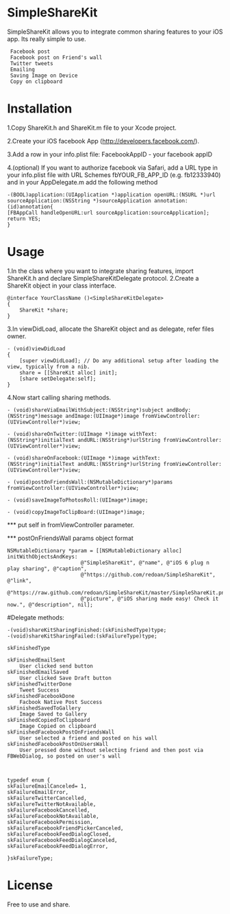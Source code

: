 SimpleShareKit
==================

SimpleShareKit allows you to integrate common sharing features to your iOS app. Its really simple to use.

     Facebook post
     Facebook post on Friend's wall
     Twitter tweets
     Emailing
     Saving Image on Device
     Copy on clipboard
    

# Installation

1.Copy ShareKit.h and ShareKit.m file to your Xcode project.

2.Create your iOS facebook App (http://developers.facebook.com/).

3.Add a row in your info.plist file: FacebookAppID - your facebook appID

4.(optional) If you want to authorize facebook via Safari, add a URL type in your info.plist file with  URL Schemes fbYOUR_FB_APP_ID (e.g. fb12333940) and in your AppDelegate.m add the following method

    -(BOOL)application:(UIApplication *)application openURL:(NSURL *)url sourceApplication:(NSString *)sourceApplication annotation:(id)annotation{
    [FBAppCall handleOpenURL:url sourceApplication:sourceApplication];
    return YES;
    }
    
# Usage

1.In the class where you want to integrate sharing features, import ShareKit.h and declare SimpleShareKitDelegate protocol.
2.Create a ShareKit object in your class interface.

 
	@interface YourClassName ()<SimpleShareKitDelegate>
	{
		ShareKit *share;
	}

3.In viewDidLoad, allocate the ShareKit object and as delegate, refer files owner.

	- (void)viewDidLoad
	{
	 	[super viewDidLoad]; // Do any additional setup after loading the view, typically from a nib. 
		share = [[ShareKit alloc] init];
		[share setDelegate:self]; 
	}

4.Now start calling sharing methods.

	- (void)shareViaEmailWithSubject:(NSString*)subject andBody:(NSString*)message andImage:(UIImage*)image fromViewController:(UIViewController*)view;

	- (void)shareOnTwitter:(UIImage *)image withText:(NSString*)initialText andURL:(NSString*)urlString fromViewController:(UIViewController*)view;

	- (void)shareOnFacebook:(UIImage *)image withText:(NSString*)initialText andURL:(NSString*)urlString fromViewController:(UIViewController*)view; 

	- (void)postOnFriendsWall:(NSMutableDictionary*)params fromViewController:(UIViewController*)view;

	- (void)saveImageToPhotosRoll:(UIImage*)image; 

	- (void)copyImageToClipBoard:(UIImage*)image; 

*** put self in fromViewController parameter.

*** postOnFriendsWall params object format
	
    NSMutableDictionary *param = [[NSMutableDictionary alloc] initWithObjectsAndKeys: 
							@"SimpleShareKit", @"name", @"iOS 6 plug n play sharing", @"caption", 
							@"https://github.com/redoan/SimpleShareKit", @"link", 
							@"https://raw.github.com/redoan/SimpleShareKit/master/SimpleShareKit.png", 
							@"picture", @"iOS sharing made easy! Check it now.", @"description", nil];


#Delegate methods:

	-(void)shareKitSharingFinished:(skFinishedType)type;
	-(void)shareKitSharingFailed:(skFailureType)type;

    skFinishedType
    
    skFinishedEmailSent
        User clicked send button
    skFinishedEmailSaved
        User clicked Save Draft button
    skFinishedTwitterDone
        Tweet Success
    skFinishedFacebookDone
        Facbook Native Post Success
    skFinishedSavedToGallery
        Image Saved to Gallery
    skFinishedCopiedToClipboard
        Image Copied on clipboard
    skFinishedFacebookPostOnFriendsWall
        User selected a friend and posted on his wall
    skFinishedFacebookPostOnUsersWall
        User pressed done without selecting friend and then post via FBWebDialog, so posted on user's wall



    typedef enum {
    skFailureEmailCanceled= 1,
    skFailureEmailError,
    skFailureTwitterCancelled,
    skFailureTwitterNotAvailable,
    skFailureFacebookCancelled,
    skFailureFacebookNotAvailable,
    skFailureFacebookPermission,
    skFailureFacebookFriendPickerCanceled,
    skFailureFacebookFeedDialogClosed,
    skFailureFacebookFeedDialogCanceled,
    skFailureFacebookFeedDialogError,
    
    }skFailureType;


License
==================
Free to use and share.

